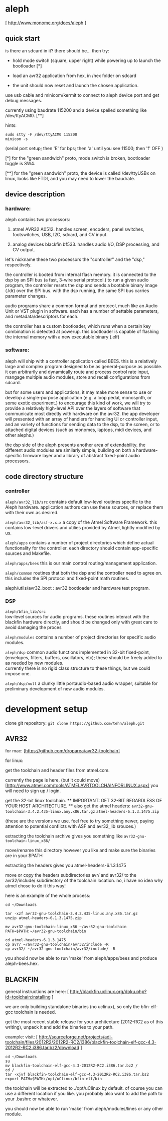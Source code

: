 # aleph

[ http://www.monome.org/docs/aleph ]

## quick start

is there an sdcard in it? there should be... then try:

- hold mode switch (square, upper right) while powering up to launch the bootloader [*]

- load an avr32 application from hex, in /hex folder on sdcard

- the unit should now reset and launch the chosen application. 

use usb cable and minicom/kermit to connect to aleph device port and get debug messages. 

currently using baudrate 115200 and a device spelled something like /dev/ttyACM0. [**] 

hints: 
```
sudo stty -F /dev/ttyACM0 115200
minicom -s
```
(serial port setup; then 'E' for bps; then 'a' until you see 11500; then 'f' OFF )


[*] for the "green sandwich" proto, mode switch is broken, bootloader toggle is SW4.

[**] for the "green sandwich" proto, the device is called /dev/ttyUSBx on linux, looks like FTDI,
and you may need to lower the baudrate.


## device description

### hardware:

aleph contains two processors:

1.	atmel AVR32 A0512.
	handles screen, encoders, panel switches, footswitches, USB, I2C, sdcard, and CV input.

2.	analog devices blackfin bf533.
	handles audio I/O, DSP processing, and CV output.

let's nickname these two processors the "controller" and the "dsp," respectively.

the controller is booted from internal flash memory.
it is connected to the dsp by an SPI bus (a fast, 3-wire serial protocol.)
to run a given audio program, the controller resets the dsp and sends a bootable binary image (.ldr) over the SPI bus.
with the dsp running, the same SPI bus carries parameter changes.

audio programs share a common format and protocol, much like an Audio Unit or VST plugin in software. 
each has a number of settable parameters, and metadata/descriptors for each.

the controller has a custom bootloader, which runs when a certain key combination is detected at powerup.
this bootloader is capable of flashing the internal memory with a new executable binary (.elf)


### software:

aleph will ship with a controller application called BEES. 
this is a relatively large and complex program designed to be as general-purpose as possible. 
it can arbitrarily and dynamically route and process control rate input, mangage multiple audio modules, 
store and recall configurations from sdcard.

but for some users and applications, it may make more sense to use or develop a single-purpose application 
(e.g. a loop pedal, monosynth, or some exotic experiment.) 
to encourage this kind of work, we will try to provide a relatively high-level API 
over the layers of software that communicate most directly with hardware on the avr32.
the app developer will presented with an array of handlers for handling UI or controller input, 
and an variety of functions for sending data to the dsp, to the screen, or to attached digital devices
(such as monomes, laptops, midi devices, and other alephs.)

the dsp side of the aleph presents another area of extendability. 
the different audio modules are similarly simple, 
building on both a hardware-specific firmware layer and a library of abstract fixed-point audio processors.


## code directory structure

### controller

`aleph/avr32_lib/src`
	contains default low-level routines specific to the Aleph hardware.
	application authors can use these sources, or replace them with their own as desired.

`aleph/avr32_lib/asf-x.x.x`
	a copy of the Atmel Software Framework.	
	this contains low-level drivers and utilies provided by Atmel, lightly modified by us.

`aleph/apps` 
	contains a number of project directories which define actual functionality for the controller.
	each directory should contain app-specific sources and Makefile.

`aleph/apps/bees`
	this is our main control routing/management application.

`aleph/common`
	routines that both the dsp and the controller need to agree on.
	this includes the SPI protocol and fixed-point math routines.

aleph/utils/avr32_boot  : 
	avr32 bootloader and hardware test program.

### DSP

`aleph/bfin_lib/src`	
	low-level sources for audio programs.
	these routines interact with the blackfin hardware directly, 
	and should be changed only with great care to avoid damaging the proces

`aleph/modules`
	contains a number of project directories for specific audio modules.
	
`aleph/dsp`
	common audio functions implemented in 32-bit fixed-point,
	(envelopes, filters, buffers, oscillators, etc);
	these should be freely added to as needed by new modules.	
	currently there is no rigid class structure to these things, but we could impose one.

`aleph/dsp/null`
	a clunky little portaudio-based audio wrapper, 
	suitable for preliminary development of new audio modules.



# development setup

clone git repository: 
`git clone https://github.com/tehn/aleph.git`



## AVR32

for mac:
[https://github.com/droparea/avr32-toolchain]

for linux:

get the toolchain and header files from atmel.com.

currently the page is here, (but it could move)
[http://www.atmel.com/tools/ATMELAVRTOOLCHAINFORLINUX.aspx]
you will need to sign up / login.

get the 32-bit linux toolchain. ** IMPORTANT: GET 32-BIT REGARDLESS OF YOUR HOST ARCHITECTURE. **  also get the atmel headers:
`avr32-gnu-toolchain-3.4.2.435-linux.any.x86.tar.gz`
`atmel-headers-6.1.3.1475.zip`

(these are the versions we use. feel free to try something newer, paying attention to potential conflicts with ASF and avr32_lib srouces.)

extracting the toolchain archive gives you something like 
`avr32-gnu-toolchain-linux_x86/`

move/rename this directory however you like and make sure the binaries are in your $PATH

extracting the headers gives you
atmel-headers-6.1.3.1475

move or copy the headers subdirectories avr/ and avr32/ to the avr32/include/ subdirectory of the toolchain location.
no, i have no idea why atmel chose to do it this way!

here is an example of the whole process:


```
cd ~/Downloads

tar -xzf avr32-gnu-toolchain-3.4.2.435-linux.any.x86.tar.gz
unzip atmel-headers-6.1.3.1475.zip

mv avr32-gnu-toolchain-linux_x86 ~/avr32-gnu-toolchain
PATH=$PATH:~/avr32-gnu-toolchain/bin

cd atmel-headers-6.1.3.1475
cp avr/ ~/avr32-gnu-toolchain/avr32/include -R
cp avr32/ ~/avr32-gnu-toolchain/avr32/include/ -R
```

you should now be able to run 'make' from aleph/apps/bees and produce aleph-bees.hex.

## BLACKFIN

general instructions are here:
[ http://blackfin.uclinux.org/doku.php?id=toolchain:installing ]

we are only building standalone binaries (no uclinux), so only the bfin-elf-gcc toolchain is needed. 

get the most recent stable release for your architecture (2012-RC2 as of this writing), unpack it and add the binaries to your path. 

example: 
visit: [ http://sourceforge.net/projects/adi-toolchain/files/2012R2/2012R2-RC2/i386/blackfin-toolchain-elf-gcc-4.3-2012R2-RC2.i386.tar.bz2/download ]

```
cd ~/Downloads
su
mv blackfin-toolchain-elf-gcc-4.3-2012R2-RC2.i386.tar.bz2 /
cd /
tar -xjvf blackfin-toolchain-elf-gcc-4.3-2012R2-RC2.i386.tar.bz2
export PATH=$PATH:/opt/uClinux/bfin-elf/bin
```

the toolchain will be extracted to ./opt/uClinux by default.
of course you can use a different location if you like.
you probably also want to add the path to your .bashrc or whatever.

you should now be able to run 'make' from aleph/modules/lines or any other module.
